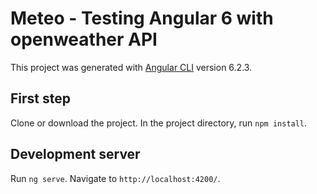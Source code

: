 # Meteo - Testing Angular 6 with openweather API

This project was generated with [Angular CLI](https://github.com/angular/angular-cli) version 6.2.3.


## First step

Clone or download the project. 
In the project directory, run `npm install`.

## Development server

Run `ng serve`. Navigate to `http://localhost:4200/`.

